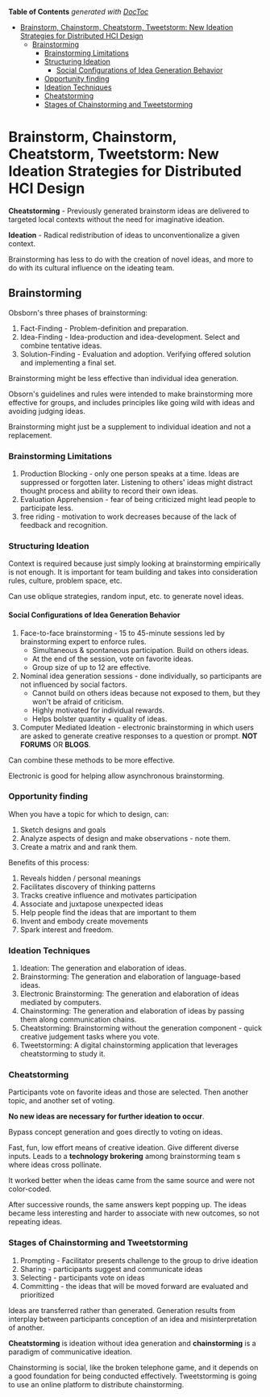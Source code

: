 <!-- START doctoc generated TOC please keep comment here to allow auto update -->
<!-- DON'T EDIT THIS SECTION, INSTEAD RE-RUN doctoc TO UPDATE -->
**Table of Contents**  *generated with [DocToc](https://github.com/thlorenz/doctoc)*

- [Brainstorm, Chainstorm, Cheatstorm, Tweetstorm: New Ideation Strategies for Distributed HCI Design](#brainstorm-chainstorm-cheatstorm-tweetstorm-new-ideation-strategies-for-distributed-hci-design)
  - [Brainstorming](#brainstorming)
    - [Brainstorming Limitations](#brainstorming-limitations)
    - [Structuring Ideation](#structuring-ideation)
      - [Social Configurations of Idea Generation Behavior](#social-configurations-of-idea-generation-behavior)
    - [Opportunity finding](#opportunity-finding)
    - [Ideation Techniques](#ideation-techniques)
    - [Cheatstorming](#cheatstorming)
    - [Stages of Chainstorming and Tweetstorming](#stages-of-chainstorming-and-tweetstorming)

<!-- END doctoc generated TOC please keep comment here to allow auto update -->

# Brainstorm, Chainstorm, Cheatstorm, Tweetstorm: New Ideation Strategies for Distributed HCI Design

**Cheatstorming** - Previously generated brainstorm ideas are delivered to targeted local contexts without the need for
imaginative ideation.

**Ideation** - Radical redistribution of ideas to unconventionalize a given context.

Brainstorming has less to do with the creation of novel ideas, and more to do with its cultural influence on the
ideating team.

## Brainstorming

Obsborn's three phases of brainstorming:

1. Fact-Finding - Problem-definition and preparation.
2. Idea-Finding - Idea-production and idea-development. Select and combine tentative ideas.
3. Solution-Finding - Evaluation and adoption. Verifying offered solution and implementing a final set.

Brainstorming might be less effective than individual idea generation.

Obsorn's guidelines and rules were intended to make brainstorming more effective for groups, and includes principles
like going wild with ideas and avoiding judging ideas.

Brainstorming might just be a supplement to individual ideation and not a replacement.

### Brainstorming Limitations

1. Production Blocking - only one person speaks at a time. Ideas are suppressed or forgotten later. Listening to others'
   ideas might distract thought process and ability to record their own ideas.
2. Evaluation Apprehension - fear of being criticized might lead people to participate less.
3. free riding - motivation to work decreases because of the lack of feedback and recognition.

### Structuring Ideation

Context is required because just simply looking at brainstorming empirically is not enough. It is important for team
building and takes into consideration rules, culture, problem space, etc.

Can use oblique strategies, random input, etc. to generate novel ideas.

#### Social Configurations of Idea Generation Behavior

1. Face-to-face brainstorming - 15 to 45-minute sessions led by brainstorming expert to enforce rules.
    - Simultaneous & spontaneous participation. Build on others ideas.
    - At the end of the session, vote on favorite ideas.
    - Group size of up to 12 are effective.
2. Nominal idea generation sessions - done individually, so participants are not influenced by social factors.
    - Cannot build on others ideas because not exposed to them, but they won't be afraid of criticism.
    - Highly motivated for individual rewards.
    - Helps bolster quantity + quality of ideas.
3. Computer Mediated Ideation - electronic brainstorming in which users are asked to generate creative responses to a
   question or prompt. **NOT FORUMS** OR **BLOGS**.

Can combine these methods to be more effective.

Electronic is good for helping allow asynchronous brainstorming.

### Opportunity finding

When you have a topic for which to design, can:

1. Sketch designs and goals
2. Analyze aspects of design and make observations - note them.
3. Create a matrix and and rank them.

Benefits of this process:

1. Reveals hidden / personal meanings
2. Facilitates discovery of thinking patterns
3. Tracks creative influence and motivates participation
4. Associate and juxtapose unexpected ideas
5. Help people find the ideas that are important to them
6. Invent and embody create movements
7. Spark interest and freedom.

### Ideation Techniques

1. Ideation: The generation and elaboration of ideas.
2. Brainstorming: The generation and elaboration of language-based ideas.
3. Electronic Brainstorming: The generation and elaboration of ideas mediated by computers.
4. Chainstorming: The generation and elaboration of ideas by passing them along communication chains.
5. Cheatstorming: Brainstorming without the generation component - quick creative judgement tasks where you vote.
6. Tweetstorming: A digital chainstorming application that leverages cheatstorming to study it.

### Cheatstorming

Participants vote on favorite ideas and those are selected. Then another topic, and another set of voting.

__No new ideas are necessary for further ideation to occur__.

Bypass concept generation and goes directly to voting on ideas.

Fast, fun, low effort means of creative ideation. Give different diverse inputs.
Leads to a __technology brokering__ among brainstorming team s where ideas cross pollinate.

It worked better when the ideas came from the same source and were not color-coded.

After successive rounds, the same answers kept popping up. The ideas became less interesting and harder to associate
with new outcomes, so not repeating ideas.

### Stages of Chainstorming and Tweetstorming

1. Prompting - Facilitator presents challenge to the group to drive ideation
2. Sharing - participants suggest and communicate ideas
3. Selecting - participants vote on ideas
4. Committing - the ideas that will be moved forward are evaluated and prioritized

Ideas are transferred rather than generated. Generation results from interplay between participants conception of an
idea and misinterpretation of another.

**Cheatstorming** is ideation without idea generation and **chainstorming** is a paradigm of communicative ideation.

Chainstorming is social, like the broken telephone game, and it depends on a good foundation for being conducted
effectively. Tweetstorming is going to use an online platform to distribute chainstorming.
